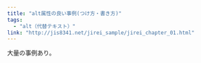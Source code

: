 ```yaml
---
title: "alt属性の良い事例(つけ方・書き方)"
tags:
  - "alt（代替テキスト）"
link: "http://jis8341.net/jirei_sample/jirei_chapter_01.html"
---
```


大量の事例あり。
